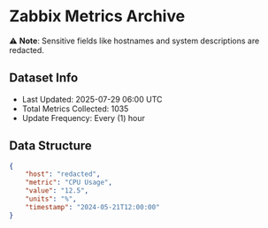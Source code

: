 # Zabbix Metrics Archive

⚠️ **Note**: Sensitive fields like hostnames and system descriptions are redacted.

## Dataset Info
- Last Updated: 2025-07-29 06:00 UTC
- Total Metrics Collected: 1035
- Update Frequency: Every (1) hour

## Data Structure
```json
{
    "host": "redacted",
    "metric": "CPU Usage",
    "value": "12.5",
    "units": "%",
    "timestamp": "2024-05-21T12:00:00"
}
```
